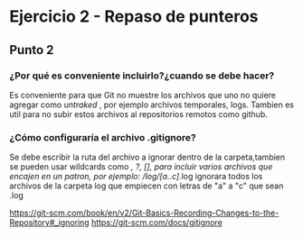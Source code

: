 # Ejercicio 2 - Repaso de punteros

## Punto 2
### ¿Por qué es conveniente incluirlo?¿cuando se debe hacer?

Es conveniente para que Git no muestre los archivos que uno no quiere agregar como _untraked_ , por ejemplo archivos temporales, logs.
Tambien es util para no subir estos archivos al repositorios remotos como github.

### ¿Cómo configuraría el archivo .gitignore?

Se debe escribir la ruta del archivo a ignorar dentro de la carpeta,tambien se pueden usar wildcards como *, ?, [], para incluir varios archivos que encajen en un patron, por ejemplo: /log/[a..c]*.log ignorara todos los archivos de la carpeta log que empiecen con letras de "a" a "c" que sean .log

https://git-scm.com/book/en/v2/Git-Basics-Recording-Changes-to-the-Repository#_ignoring
https://git-scm.com/docs/gitignore





